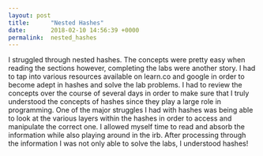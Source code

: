 ```yaml
---
layout: post
title:      "Nested Hashes"
date:       2018-02-10 14:56:39 +0000
permalink:  nested_hashes
---
```



I struggled through nested hashes.  The concepts were pretty easy when reading the sections however, completing the labs were another story.  I had to tap into various resources available on learn.co and google in order to become adept in hashes and solve the lab problems.  I had to review the concepts over the course of several days in order to make sure that I truly understood the concepts of hashes since they play a large role in programming.  One of the major struggles I had with hashes was being able to look at the various layers within the hashes in order to access and manipulate the correct one.  I allowed myself time to read and absorb the information while also playing around in the irb.  After processing through the information I was not only able to solve the labs, I understood hashes! 




